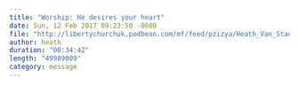 ```yaml
---
title: "Worship: He desires your heart"
date: Sun, 12 Feb 2017 09:23:50 -0600
file: "http://libertychurchuk.podbean.com/mf/feed/pzizya/Heath_Van_Staden.mp3"
author: heath
duration: "00:34:42"
length: "49989009"
category: message
---
```

